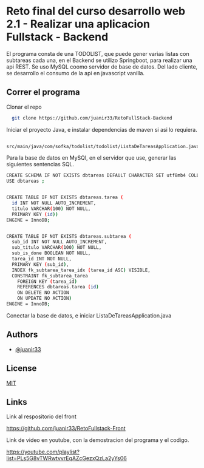 
# Reto final del curso desarrollo web 2.1 - Realizar una aplicacion Fullstack - Backend
El programa consta de una TODOLIST, que puede gener varias listas con subtareas cada una,
en el Backend se utilizo Springboot, para realizar una api REST. Se uso MySQL coomo servidor de base de datos.
Del lado cliente, se desarrollo el consumo de la api en javascript vanilla. 








## Correr el programa

Clonar el repo

```bash
  git clone https://github.com/juanir33/RetoFullStack-Backend
```



Iniciar el proyecto Java, e instalar dependencias de maven si asi lo requiera.
```bash
  
src/main/java/com/sofka/todolist/todolist/ListaDeTareasApplication.java

```

Para la base de datos en MySQl, en el servidor que use, generar las siguientes sentencias SQL.
``` bash
CREATE SCHEMA IF NOT EXISTS dbtareas DEFAULT CHARACTER SET utf8mb4 COLLATE utf8mb4_0900_ai_ci ;
USE dbtareas ;


CREATE TABLE IF NOT EXISTS dbtareas.tarea (
  id INT NOT NULL AUTO_INCREMENT,
  titulo VARCHAR(100) NOT NULL,
  PRIMARY KEY (id))
ENGINE = InnoDB;


CREATE TABLE IF NOT EXISTS dbtareas.subtarea (
  sub_id INT NOT NULL AUTO_INCREMENT,
  sub_titulo VARCHAR(100) NOT NULL,
  sub_is_done BOOLEAN NOT NULL,
  tarea_id INT NOT NULL,
  PRIMARY KEY (sub_id),
  INDEX fk_subtarea_tarea_idx (tarea_id ASC) VISIBLE,
  CONSTRAINT fk_subtarea_tarea
    FOREIGN KEY (tarea_id)
    REFERENCES dbtareas.tarea (id)
    ON DELETE NO ACTION
    ON UPDATE NO ACTION)
ENGINE = InnoDB;
```

Conectar la base de datos, e iniciar ListaDeTareasApplication.java
## Authors

- [@juanir33](https://www.github.com/juanir33)


## License

[MIT](https://choosealicense.com/licenses/mit/)


## Links
Link al respositorio del front

https://github.com/juanir33/RetoFullstack-Front

Link de video en youtube, con la demostracion del programa y el codigo.

https://youtube.com/playlist?list=PLs5G8vTWRwtvvrEqAZcGezxQzLa2yYs06

